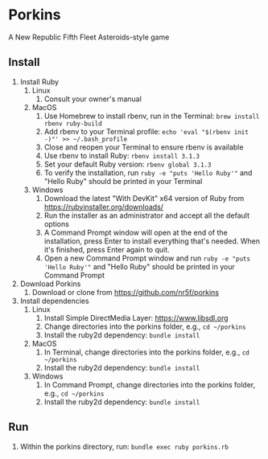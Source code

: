 # Porkins

A New Republic Fifth Fleet Asteroids-style game

## Install
1. Install Ruby
    1. Linux
        1. Consult your owner's manual
    1. MacOS
        1. Use Homebrew to install rbenv, run in the Terminal: `brew install rbenv ruby-build`
        1. Add rbenv to your Terminal profile: `echo 'eval "$(rbenv init -)"' >> ~/.bash_profile`
        1. Close and reopen your Terminal to ensure rbenv is available
        1. Use rbenv to install Ruby: `rbenv install 3.1.3`
        1. Set your default Ruby version: `rbenv global 3.1.3`
        1. To verify the installation, run `ruby -e "puts 'Hello Ruby'"` and "Hello Ruby" should be printed in your Terminal
    1. Windows
        1. Download the latest "With DevKit" x64 version of Ruby from https://rubyinstaller.org/downloads/
        1. Run the installer as an administrator and accept all the default options
        1. A Command Prompt window will open at the end of the installation, press Enter to install everything that's needed. When it's finished, press Enter again to quit.
        1. Open a new Command Prompt window and run `ruby -e "puts 'Hello Ruby'"` and "Hello Ruby" should be printed in your Command Prompt
1. Download Porkins
    1. Download or clone from https://github.com/nr5f/porkins
1. Install dependencies
    1. Linux
        1. Install Simple DirectMedia Layer: https://www.libsdl.org
        1. Change directories into the porkins folder, e.g., `cd ~/porkins`
        1. Install the ruby2d dependency: `bundle install`
    1. MacOS
        1. In Terminal, change directories into the porkins folder, e.g., `cd ~/porkins`
        1. Install the ruby2d dependency: `bundle install`
    1. Windows
        1. In Command Prompt, change directories into the porkins folder, e.g., `cd ~/porkins`
        1. Install the ruby2d dependency: `bundle install`

## Run
1. Within the porkins directory, run: `bundle exec ruby porkins.rb`
